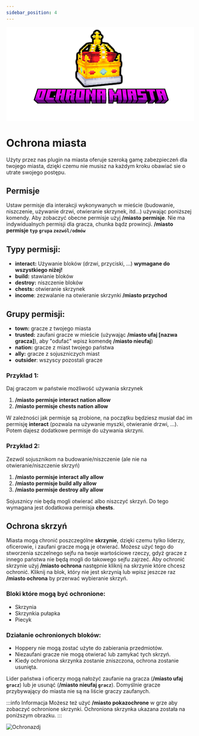 ```yaml
---
sidebar_position: 4
---
```


![Ochrona miasta](./img/ochronamiasta.png)
# Ochrona miasta
Użyty przez nas plugin na miasta oferuje szeroką gamę zabezpieczeń dla twojego miasta, dzięki czemu nie musisz na każdym kroku obawiać sie o utrate swojego postępu.

## Permisje
Ustaw permisje dla interakcji wykonywanych w mieście (budowanie, niszczenie, używanie drzwi, otwieranie skrzynek, itd...) używając poniższej komendy. Aby zobaczyć obecne permisje użyj **/miasto permisje**. Nie ma indywidualnych permisji dla gracza, chunka bądz prowincji.
**/miasto permisje `typ` `grupa` `zezwól/odmów`**
## Typy permisji:
- **interact:** Używanie bloków (drzwi, przyciski, ...) **wymagane do wszystkiego niżej!**
- **build:** stawianie bloków
- **destroy:** niszczenie bloków
- **chests:** otwieranie skrzynek
- **income**: zezwalanie na otwieranie skrzynki **/miasto przychod**
## Grupy permisji:
- **town:** gracze z twojego miasta
- **trusted:** zaufani gracze w mieście (używając **/miasto ufaj [nazwa gracza]**), aby "odufać" wpisz komendę **/miasto nieufaj**)
- **nation:** gracze z miast twojego państwa
- **ally:** gracze z sojuszniczych miast
- **outsider**: wszyscy pozostali gracze

### Przykład 1: 
Daj graczom w państwie możliwość używania skrzynek
1. **/miasto permisje interact nation allow**
2. **/miasto permisje chests nation allow**

W zależności jak permisje są zrobione, na początku będziesz musiał dać im permisję **interact** (pozwala na używanie myszki, otwieranie drzwi, ...). Potem dajesz dodatkowe permisje do używania skrzyni.

### Przykład 2: 
Zezwól sojusznikom na budowanie/niszczenie (ale nie na otwieranie/niszczenie skrzyń)
1. **/miasto permisje interact ally allow**
2. **/miasto permisje build ally allow**
3. **/miasto permisje destroy ally allow**

Sojusznicy nie będą mogli otwierać albo niszczyć skrzyń. Do tego wymagana jest dodatkowa permisja **chests**.

## Ochrona skrzyń
Miasta mogą chronić poszczególne **skrzynie**, dzięki czemu tylko liderzy, oficerowie, i zaufani gracze mogą je otwierać. Możesz użyć tego do stworzenia szczelnego sejfu na twoje wartościowe rzeczy, gdyż gracze z innego państwa nie będą mogli do takowego sejfu zajrzeć.
Aby ochronić skrzynie użyj **/miasto ochrona** następnie kliknij na skrzynie które chcesz ochronić. Kliknij na blok, który nie jest skrzynią lub wpisz jeszcze raz **/miasto ochrona** by przerwać wybieranie skrzyń. 

### Bloki które mogą być ochronione:
- Skrzynia
- Skrzynkia pułapka
- Piecyk

### Działanie ochronionych bloków:
- Hoppery nie mogą zostać użyte do zabierania przedmiotów.
- Niezaufani gracze nie mogą otwierać lub zamykać tych skrzyń.
- Kiedy ochroniona skrzynka zostanie zniszczona, ochrona zostanie usunięta.

Lider państwa i oficerzy mogą nałożyć zaufanie na gracza (**/miasto ufaj `gracz`**) lub je usunąć (**/miasto nieufaj `gracz`**). Domyślnie gracze przybywający do miasta nie są na liście graczy zaufanych.

:::info Informacja
Możesz też użyć **/miasto pokazochrone** w grze aby zobaczyć ochronione skrzynki. Ochroniona skrzynka ukazana została na poniższym obrazku.
:::
<div class="box">
    <img 
    src={require('./img/protections.png').default}
    align="left"
    alt="Ochronazdj"
    width="250"
    />
</div>





